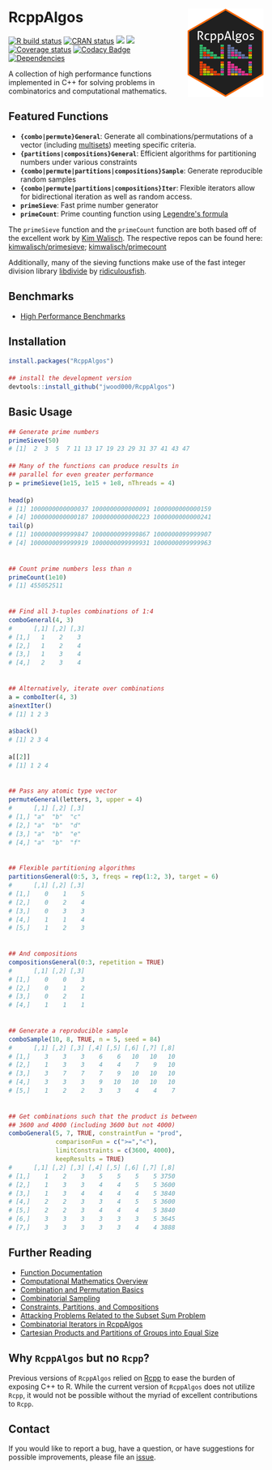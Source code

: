 
# RcppAlgos <img src='man/figures/RcppAlgos-logo.png' width="150px" align="right" />

<!-- badges: start -->
[![R build status](<https://github.com/jwood000/RcppAlgos/workflows/R-CMD-check/badge.svg>)](<https://github.com/jwood000/RcppAlgos/actions>)
[![CRAN status](<https://www.r-pkg.org/badges/version/RcppAlgos>)](<https://cran.r-project.org/package=RcppAlgos>)
![](<http://cranlogs.r-pkg.org/badges/RcppAlgos?color=orange>)
![](<http://cranlogs.r-pkg.org/badges/grand-total/RcppAlgos?color=brightgreen>)
[![Coverage status](<https://codecov.io/gh/jwood000/RcppAlgos/branch/main/graph/badge.svg>)](<https://app.codecov.io/gh/jwood000/RcppAlgos/branch/main>)
[![Codacy Badge](<https://app.codacy.com/project/badge/Grade/e7fef773f6514aa4a2decda9adf57ae8>)](<https://app.codacy.com/gh/jwood000/RcppAlgos/dashboard?utm_source=github.com&utm_medium=referral&utm_content=jwood000/RcppAlgos&utm_campaign=Badge_Grade>)
[![Dependencies](<https://tinyverse.netlify.com/badge/RcppAlgos>)](<https://cran.r-project.org/package=RcppAlgos>)
<!-- badges: end -->

A collection of high performance functions implemented in C++ for solving problems in combinatorics and computational mathematics.

## Featured Functions

  - **`{combo|permute}General`**: Generate all combinations/permutations of a vector (including [multisets](<https://en.wikipedia.org/wiki/Multiset>)) meeting specific criteria.
  - **`{partitions|compositions}General`**: Efficient algorithms for partitioning numbers under various constraints
  - **`{combo|permute|partitions|compositions}Sample`**: Generate reproducible random samples
  - **`{combo|permute|partitions|compositions}Iter`**: Flexible iterators allow for bidirectional iteration as well as random access.
  - **`primeSieve`**: Fast prime number generator
  - **`primeCount`**: Prime counting function using [Legendre's formula](<http://mathworld.wolfram.com/LegendresFormula.html>)

The `primeSieve` function and the `primeCount` function are both based off of the excellent work by [Kim Walisch](<https://github.com/kimwalisch>). The respective repos can be found here: [kimwalisch/primesieve](<https://github.com/kimwalisch/primesieve>); [kimwalisch/primecount](<https://github.com/kimwalisch/primecount>)

Additionally, many of the sieving functions make use of the fast integer division library [libdivide](<https://github.com/ridiculousfish/libdivide>) by [ridiculousfish](<https://github.com/ridiculousfish>).

## Benchmarks

* [High Performance Benchmarks](<https://jwood000.github.io/RcppAlgos/articles/HighPerformanceBenchmarks.html>)

## Installation

``` r
install.packages("RcppAlgos")

## install the development version
devtools::install_github("jwood000/RcppAlgos")
```

## Basic Usage

``` r
## Generate prime numbers
primeSieve(50)
# [1]  2  3  5  7 11 13 17 19 23 29 31 37 41 43 47

## Many of the functions can produce results in
## parallel for even greater performance
p = primeSieve(1e15, 1e15 + 1e8, nThreads = 4)

head(p)
# [1] 1000000000000037 1000000000000091 1000000000000159
# [4] 1000000000000187 1000000000000223 1000000000000241
tail(p)
# [1] 1000000099999847 1000000099999867 1000000099999907
# [4] 1000000099999919 1000000099999931 1000000099999963


## Count prime numbers less than n
primeCount(1e10)
# [1] 455052511


## Find all 3-tuples combinations of 1:4
comboGeneral(4, 3)
#      [,1] [,2] [,3]
# [1,]   1    2    3
# [2,]   1    2    4
# [3,]   1    3    4
# [4,]   2    3    4


## Alternatively, iterate over combinations
a = comboIter(4, 3)
a$nextIter()
# [1] 1 2 3

a$back()
# [1] 2 3 4

a[[2]]
# [1] 1 2 4


## Pass any atomic type vector
permuteGeneral(letters, 3, upper = 4)
#      [,1] [,2] [,3]
# [1,] "a"  "b"  "c"
# [2,] "a"  "b"  "d"
# [3,] "a"  "b"  "e"
# [4,] "a"  "b"  "f"


## Flexible partitioning algorithms
partitionsGeneral(0:5, 3, freqs = rep(1:2, 3), target = 6)
#      [,1] [,2] [,3]
# [1,]    0    1    5
# [2,]    0    2    4
# [3,]    0    3    3
# [4,]    1    1    4
# [5,]    1    2    3


## And compositions
compositionsGeneral(0:3, repetition = TRUE)
#      [,1] [,2] [,3]
# [1,]    0    0    3
# [2,]    0    1    2
# [3,]    0    2    1
# [4,]    1    1    1


## Generate a reproducible sample
comboSample(10, 8, TRUE, n = 5, seed = 84)
#      [,1] [,2] [,3] [,4] [,5] [,6] [,7] [,8]
# [1,]    3    3    3    6    6   10   10   10
# [2,]    1    3    3    4    4    7    9   10
# [3,]    3    7    7    7    9   10   10   10
# [4,]    3    3    3    9   10   10   10   10
# [5,]    1    2    2    3    3    4    4    7


## Get combinations such that the product is between
## 3600 and 4000 (including 3600 but not 4000)
comboGeneral(5, 7, TRUE, constraintFun = "prod",
             comparisonFun = c(">=","<"),
             limitConstraints = c(3600, 4000),
             keepResults = TRUE)
#      [,1] [,2] [,3] [,4] [,5] [,6] [,7] [,8]
# [1,]    1    2    3    5    5    5    5 3750
# [2,]    1    3    3    4    4    5    5 3600
# [3,]    1    3    4    4    4    4    5 3840
# [4,]    2    2    3    3    4    5    5 3600
# [5,]    2    2    3    4    4    4    5 3840
# [6,]    3    3    3    3    3    3    5 3645
# [7,]    3    3    3    3    3    4    4 3888
```

## Further Reading

* [Function Documentation](<https://jwood000.github.io/RcppAlgos/reference/index.html>)
* [Computational Mathematics Overview](<https://jwood000.github.io/RcppAlgos/articles/ComputationalMathematics.html>)
* [Combination and Permutation Basics](<https://jwood000.github.io/RcppAlgos/articles/GeneralCombinatorics.html>)
* [Combinatorial Sampling](<https://jwood000.github.io/RcppAlgos/articles/CombinatorialSampling.html>)
* [Constraints, Partitions, and Compositions](<https://jwood000.github.io/RcppAlgos/articles/CombPermConstraints.html>)
* [Attacking Problems Related to the Subset Sum Problem](<https://jwood000.github.io/RcppAlgos/articles/SubsetSum.html>)
* [Combinatorial Iterators in RcppAlgos](<https://jwood000.github.io/RcppAlgos/articles/CombinatoricsIterators.html>)
* [Cartesian Products and Partitions of Groups into Equal Size](<https://jwood000.github.io/RcppAlgos/articles/OtherCombinatorics.html>)

## Why **`RcppAlgos`** but no **`Rcpp`**?

Previous versions of `RcppAlgos` relied on [Rcpp](<https://github.com/RcppCore/Rcpp>) to ease the burden of exposing C++ to R. While the current version of `RcppAlgos` does not utilize `Rcpp`, it would not be possible without the myriad of excellent contributions to `Rcpp`.

## Contact

If you would like to report a bug, have a question, or have suggestions for possible improvements, please file an [issue](<https://github.com/jwood000/RcppAlgos/issues>).
